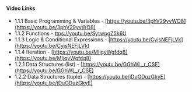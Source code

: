 #### Video Links

- 1.1.1 Basic Programming & Variables - [https://youtu.be/3phV29yvWO8](https://youtu.be/3phV29yvWO8)
- 1.1.2 Functions - [ttps://youtu.be/SytwpgZ5k6U](ttps://youtu.be/SytwpgZ5k6U)
- 1.1.3 Logic & Conditional Expressions - [https://youtu.be/CyjsNEFjLVk](https://youtu.be/CyjsNEFjLVk)
- 1.1.4 Iteration - [https://youtu.be/MIjqvWgfdq8](https://youtu.be/MIjqvWgfdq8)
- 1.2.1 Data Structures (list) - [https://youtu.be/GGhWL_r_CSE](https://youtu.be/GGhWL_r_CSE)
- 1.2.2 Data Structures (tuple) - [https://youtu.be/jDuGDuzGkyE](https://youtu.be/jDuGDuzGkyE)
